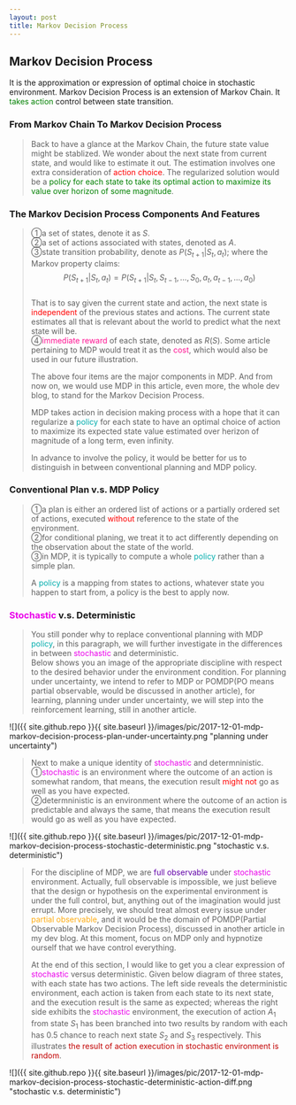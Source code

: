 ```yaml
---
layout: post
title: Markov Decision Process
---
```


## Markov Decision Process
<p class="message">
It is the approximation or expression of optimal choice in stochastic environment.  Markov Decision Process is an extension of Markov Chain.  It <font color="green">takes action</font> control between state transition.
</p>

### From Markov Chain To Markov Decision Process
>Back to have a glance at the Markov Chain, the future state value might be stablized.  We wonder about the next state from current state, and would like to estimate it out.  The estimation involves one extra consideration of <font color="red">action choice</font>.  The regularized solution would be a <font color="green">policy for each state to take its optimal action to maximize its value over horizon of some magnitude</font>.  

### The Markov Decision Process Components And Features
>&#10112;a set of states, denote it as $S$.  
>&#10113;a set of actions associated with states, denoted as $A$.  
>&#10114;state transition probability, denote as $P(S_{t+1}\left|S_t\right.,a_t)$; where the Markov property claims:  
$$P(S_{t+1}\left|S_t\right.,a_t)=P(S_{t+1}\left|S_t\right.,S_{t-1},\dots,S_0,a_t,a_{t-1},\dots,a_0)$$  
>That is to say given the current state and action, the next state is <font color="red">independent</font> of the previous states and actions.  The current state estimates all that is relevant about the world to predict what the next state will be.  
>&#10115;<font color="deeppink">immediate reward</font> of each state, denoted as $R(S)$.  Some article pertaining to MDP would treat it as the <font color="deeppink">cost</font>, which would also be used in our future illustration.  
>
>The above four items are the major components in MDP.  And from now on, we would use MDP in this article, even more, the whole dev blog, to stand for the Markov Decision Process.  
>
>MDP takes action in decision making process with a hope that it can regularize a <font color="#00ADAD">policy</font> for each state to have an optimal choice of action to maximize its expected state value estimated over herizon of magnitude of a long term, even infinity.    
>
>In advance to involve the policy, it would be better for us to distinguish in between conventional planning and MDP policy.  

### Conventional Plan v.s. MDP Policy
>&#10112;a plan is either an ordered list of actions or a partially ordered set of actions, executed <font color="red">without</font> reference to the state of the environment.  
>&#10113;for conditional planing, we treat it to act differently depending on the observation about the state of the world.  
>&#10114;in MDP, it is typically to compute a whole <font color="#00ADAD">policy</font> rather than a simple plan.  
>
>A <font color="#00ADAD">policy</font> is a mapping from states to actions, whatever state you happen to start from, a policy is the best to apply now.

### <font color="#EB00EB">Stochastic</font> v.s. Deterministic
>You still ponder why to replace conventional planning with MDP <font color="#00ADAD">policy</font>, in this paragraph, we will further investigate in the differences in between <font color="#EB00EB">stochastic</font> and deterministic.  
>Below shows you an image of the appropriate discipline with respect to the desired behavior under the environment condition.  For planning under uncertainty, we intend to refer to MDP or POMDP(PO means partial observable, would be discussed in another article), for learning, planning under under uncertainty, we will step into the reinforcement learning, still in another article.   

![]({{ site.github.repo }}{{ site.baseurl }}/images/pic/2017-12-01-mdp-markov-decision-process-plan-under-uncertainty.png "planning under uncertainty")

>Next to make a unique identity of <font color="#EB00EB">stochastic</font> and determninistic.  
>&#10112;<font color="#EB00EB">stochastic</font> is an environment where the outcome of an action is somewhat random, that means, the execution result <font color="red">might not</font> go as well as you have expected.  
>&#10113;determninistic is an environment where the outcome of an action is predictable and always the same, that means the execution result would go as well as you have expected.  

![]({{ site.github.repo }}{{ site.baseurl }}/images/pic/2017-12-01-mdp-markov-decision-process-stochastic-deterministic.png "stochastic v.s. deterministic")

>For the discipline of MDP, we are <font color="#6100A8">full observable</font> under <font color="#EB00EB">stochastic</font> environment.  Actually, full observable is impossible, we just believe that the design or hypothesis on the experimental environment is under the full control, but, anything out of the imagination would just errupt.  More precisely, we should treat almost every issue under <font color="#FFAC12">partial observable</font>, and it would be the domain of POMDP(Partial Observable Markov Decision Process), discussed in another article in my dev blog.  At this moment, focus on MDP only and hypnotize ourself that we have control everything.  
>
>At the end of this section, I would like to get you a clear expression of <font color="#EB00EB">stochastic</font> versus deterministic.  Given below diagram of three states, with each state has two actions. The left side reveals the deterministic environment, each action is taken from each state to its next state, and the execution result is the same as expected; whereas the right side exhibits the <font color="#EB00EB">stochastic</font> environment, the execution of action $A_1$ from state $S_1$ has been branched into two results by random with each has $0.5$ chance to reach next state $S_2$ and $S_3$ respectively.  This illustrates <font color="#C20000">the result of action execution in stochastic environment is random</font>.  

![]({{ site.github.repo }}{{ site.baseurl }}/images/pic/2017-12-01-mdp-markov-decision-process-stochastic-deterministic-action-diff.png "stochastic v.s. deterministic")

<!-- Notes -->
<!-- <font color="#00ADAD">policy</font> -->
<!-- <font color="#6100A8">full observable</font> -->
<!-- <font color="#FFAC12">partial observable</font> -->
<!-- <font color="#EB00EB">stochastic</font> -->
<!-- <font color="#C20000">conclusion, finding</font> -->